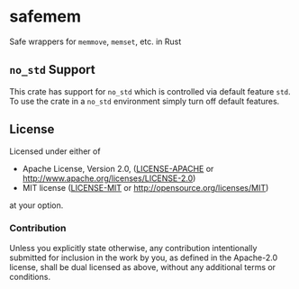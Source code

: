 # safemem
Safe wrappers for `memmove`, `memset`, etc. in Rust

`no_std` Support
----------------

This crate has support for `no_std` which is controlled via default feature `std`. To use the crate
in a `no_std` environment simply turn off default features.


License
-------

Licensed under either of

 * Apache License, Version 2.0, ([LICENSE-APACHE](LICENSE-APACHE) or http://www.apache.org/licenses/LICENSE-2.0)
 * MIT license ([LICENSE-MIT](LICENSE-MIT) or http://opensource.org/licenses/MIT)

at your option.

### Contribution

Unless you explicitly state otherwise, any contribution intentionally submitted
for inclusion in the work by you, as defined in the Apache-2.0 license, shall be dual licensed as above, without any
additional terms or conditions.
